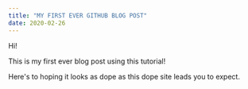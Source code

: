 ```yaml
---
title: "MY FIRST EVER GITHUB BLOG POST"
date: 2020-02-26
---
```


Hi!

This is my first ever blog post using this tutorial!

Here's to hoping it looks as dope as this dope site leads you to expect.
